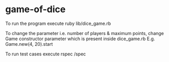 # game-of-dice
To run the program execute ruby lib/dice_game.rb

To change the parameter i.e. number of players & maximum points, change Game constructor parameter which is present inside dice_game.rb
E.g. Game.new(4, 20).start

To run test cases execute rspec /spec